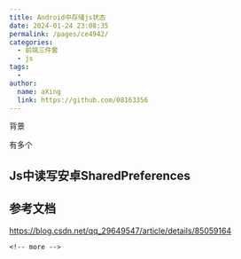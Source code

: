 ```yaml
---
title: Android中存储js状态
date: 2024-01-24 23:08:35
permalink: /pages/ce4942/
categories:
  - 前端三件套
  - js
tags:
  - 
author: 
  name: aXing
  link: https://github.com/08163356
---
```


背景

有多个

## Js中读写安卓SharedPreferences



## 参考文档

https://blog.csdn.net/qq_29649547/article/details/85059164



```
<!-- more -->

```

